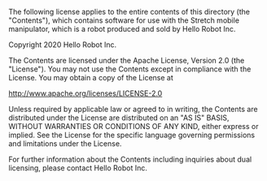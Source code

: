 The following license applies to the entire contents of this directory (the "Contents"), which contains software for use with the Stretch mobile manipulator, which is a robot produced and sold by Hello Robot Inc.

Copyright 2020 Hello Robot Inc.

The Contents are licensed under the Apache License, Version 2.0 (the "License"). You may not use the Contents except in compliance with the License. You may obtain a copy of the License at

http://www.apache.org/licenses/LICENSE-2.0

Unless required by applicable law or agreed to in writing, the Contents are distributed under the License are distributed on an "AS IS" BASIS, WITHOUT WARRANTIES OR CONDITIONS OF ANY KIND, either express or implied. See the License for the specific language governing permissions and limitations under the License.
   
For further information about the Contents including inquiries about dual licensing, please contact Hello Robot Inc.
